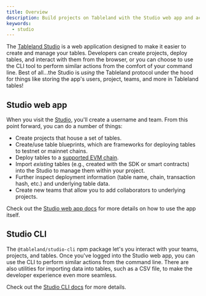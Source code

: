 ```yaml
---
title: Overview
description: Build projects on Tableland with the Studio web app and accompanying CLI tool.
keywords:
  - studio
---
```


The [Tableland Studio](https://studio.tableland.xyz/) is a web application designed to make it easier to create and manage your tables. Developers can create projects, deploy tables, and interact with them from the browser, or you can choose to use the CLI tool to perform similar actions from the comfort of your command line. Best of all...the Studio is _using_ the Tableland protocol under the hood for things like storing the app's users, project, teams, and more in Tableland tables!

## Studio web app

When you visit the [Studio](https://studio.tableland.xyz/), you'll create a username and team. From this point forward, you can do a number of things:

- Create projects that house a set of tables.
- Create/use table blueprints, which are frameworks for deploying tables to testnet or mainnet chains.
- Deploy tables to a [supported EVM chain](/fundamentals/chains).
- Import _existing_ tables (e.g., created with the SDK or smart contracts) into the Studio to manage them within your project.
- Further inspect deployment information (table name, chain, transaction hash, etc.) and underlying table data.
- Create new teams that allow you to add collaborators to underlying projects.

Check out the [Studio web app docs](/studio/web/getting-started) for more details on how to use the app itself.

## Studio CLI

The `@tableland/studio-cli` npm package let's you interact with your teams, projects, and tables. Once you've logged into the Studio web app, you can use the CLI to perform similar actions from the command line. There are also utilities for importing data into tables, such as a CSV file, to make the developer experience even more seamless.

Check out the [Studio CLI docs](/studio/cli) for more details.
